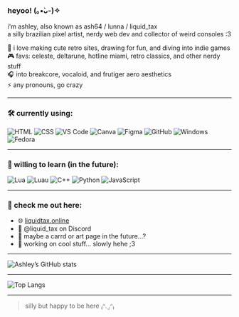 ### heyoo! (｡•̀ᴗ-)✧

i'm ashley, also known as ash64 / lunna / liquid_tax  
a silly brazilian pixel artist, nerdy web dev and collector of weird consoles :3

🌸 i love making cute retro sites, drawing for fun, and diving into indie games  
🎮 favs: celeste, deltarune, hotline miami, retro classics, and other nerdy stuff  
🎧 into breakcore, vocaloid, and frutiger aero aesthetics  
⚡ any pronouns, go crazy

---

### 🛠️ currently using:
![HTML](https://img.shields.io/badge/HTML-E34F26?style=for-the-badge&logo=html5&logoColor=white)
![CSS](https://img.shields.io/badge/CSS-1572B6?style=for-the-badge&logo=css3&logoColor=white)
![VS Code](https://img.shields.io/badge/VS%20Code-007ACC?style=for-the-badge&logo=visual-studio-code&logoColor=white)
![Canva](https://img.shields.io/badge/Canva-00C4CC?style=for-the-badge&logo=Canva&logoColor=white)
![Figma](https://img.shields.io/badge/Figma-F24E1E?style=for-the-badge&logo=figma&logoColor=white)
![GitHub](https://img.shields.io/badge/GitHub-181717?style=for-the-badge&logo=github&logoColor=white)
![Windows](https://img.shields.io/badge/Windows-0078D6?style=for-the-badge&logo=windows&logoColor=white)
![Fedora](https://img.shields.io/badge/Fedora-294172?style=for-the-badge&logo=fedora&logoColor=white)

---

### 💭 willing to learn (in the future):

![Lua](https://img.shields.io/badge/Lua-2C2D72?style=for-the-badge&logo=lua&logoColor=white)
![Luau](https://img.shields.io/badge/Luau-000000?style=for-the-badge&logo=roblox&logoColor=white)
![C++](https://img.shields.io/badge/C++-00599C?style=for-the-badge&logo=c%2B%2B&logoColor=white)
![Python](https://img.shields.io/badge/Python-3776AB?style=for-the-badge&logo=python&logoColor=white)
![JavaScript](https://img.shields.io/badge/JavaScript-F7DF1E?style=for-the-badge&logo=javascript&logoColor=black)

---

### 🐾 check me out here:
- 🌐 [liquidtax.online](https://liquidtax.online)
- 💭 @liquid_tax on Discord
- 🎨 maybe a carrd or art page in the future...? 
- 💌 working on cool stuff... slowly hehe ;3

---

![Ashley’s GitHub stats](https://github-readme-stats.vercel.app/api?username=ashleytarifa&show_icons=true&theme=tokyonight&hide=prs)

---

![Top Langs](https://github-readme-stats.vercel.app/api/top-langs/?username=ashleytarifa&layout=compact&theme=tokyonight)

---

> silly but happy to be here ₍ᐢ. ̫.ᐢ₎
<!---
ashleytarifa/ashleytarifa is a ✨ special ✨ repository because its `README.md` (this file) appears on your GitHub profile.
You can click the Preview link to take a look at your changes.
--->
